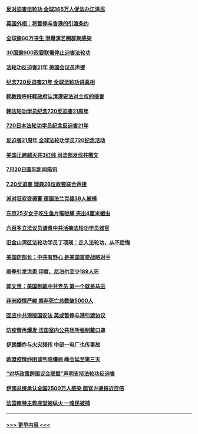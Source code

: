 #### [反对迫害法轮功 全球365万人促法办江泽民](../pages/prog202/a102898031.md?t=07210102) 
#### [英国外相：将暂停与香港的引渡条约](../pages/prog202/a102898033.md?t=07210102) 
#### [全球逾60万丧生 港爆演艺圈群聚感染](../pages/prog202/a102898035.md?t=07210102) 
#### [30国逾600政要联署停止迫害法轮功](../pages/prog202/a102898055.md?t=07210102) 
#### [法轮功反迫害21年 美国会议员声援](../pages/prog202/a102898043.md?t=07210102) 
#### [纪念720反迫害21年 全球法轮功讲真相](../pages/prog202/a102898040.md?t=07210102) 
#### [韩教授呼吁韩政府认清港安法对主权的侵害](../pages/prog202/a102897982.md?t=07210102) 
#### [韩法轮功学员纪念720反迫害21周年](../pages/prog202/a102897952.md?t=07210102) 
#### [720日本法轮功学员纪念反迫害21年](../pages/prog202/a102897949.md?t=07210102) 
#### [反迫害21周年 全球法轮功学员720纪念活动](../pages/prog202/a102897467.md?t=07210102) 
#### [美国正跨越灭共3红线 司法部发伐共檄文](../pages/prog202/a102897840.md?t=07210102) 
#### [7月20日国际新闻简讯](../pages/prog202/a102897803.md?t=07210102) 
#### [7.20反迫害  瑞典26位政要联合声援](../pages/prog202/a102897805.md?t=07210102) 
#### [派对狂欢变袭警 德国法兰克福39人被捕](../pages/prog202/a102897758.md?t=07210102) 
#### [东京25岁女子吃生鱼片喉咙痛 夹出4厘米蛔虫](../pages/prog202/a102897757.md?t=07210102) 
#### [六百多立法议员谴责中共活摘法轮功学员器官](../pages/prog202/a102897743.md?t=07210102) 
#### [旧金山湾区法轮功学员丁项瑛：走入法轮功，从不后悔](../pages/prog202/a102897738.md?t=07210102) 
#### [美国防部长：中共有野心 是美国首要战略对手](../pages/prog202/a102897726.md?t=07210102) 
#### [雨季引发洪患 印度、尼泊尔至少189人死](../pages/prog202/a102897722.md?t=07210102) 
#### [郭文贵：美国制裁中共党员 第一个就是马云](../pages/prog202/a102897708.md?t=07210102) 
#### [非洲疫情严峻 南非死亡总数破5000人](../pages/prog202/a102897705.md?t=07210102) 
#### [回应中共港版国安法 英或暂停与港引渡协议](../pages/prog202/a102897605.md?t=07210102) 
#### [防疫情再爆发 法国室内公共场所强制戴口罩](../pages/prog202/a102897671.md?t=07210102) 
#### [伊朗爆炸与火灾频传 中部一电厂也传事故](../pages/prog202/a102897636.md?t=07210102) 
#### [欧盟疫情纾困谈判陷僵局 峰会延至第三天](../pages/prog202/a102897427.md?t=07210102) 
#### [“对华政策跨国议会联盟”声明支持法轮功反迫害](../pages/prog202/a102897511.md?t=07210102) 
#### [伊朗总统承认全国2500万人感染 超官方通报近百倍](../pages/prog202/a102897482.md?t=07210102) 
#### [法国南特主教座堂被纵火 一难民被捕](../pages/prog202/a102897472.md?t=07210102) 

----
#### [ >>> 更早内容 <<< ](../indexes/prog202-earlier.md)
